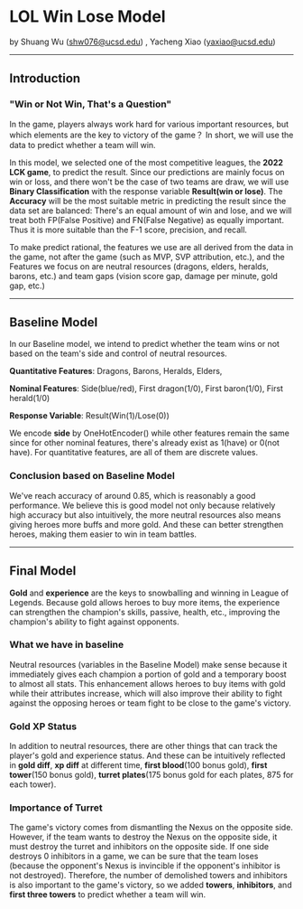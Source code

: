 # **LOL Win Lose Model**

by Shuang Wu (shw076@ucsd.edu) , Yacheng Xiao (yaxiao@ucsd.edu)

---

## **Introduction**

### "Win or Not Win, That's a Question" 
In the game, players always work hard for various important resources, but which elements are the key to victory of the game？
In short, we will use the data to predict whether a team will win.


In this model, we selected one of the most competitive leagues, the **2022 LCK game**, to predict the result. Since our predictions are mainly focus on win or loss, and there won't be the case of two teams are draw, we will use **Binary Classification** with the response variable 
**Result(win or lose)**. The **Accuracy** will be the most suitable metric in predicting the result since the data set are balanced: 
There's an equal amount of win and lose, and we will treat both FP(False Positive) and FN(False Negative) as equally important. Thus it is more 
suitable than the F-1 score, precision, and recall. 

To make predict rational, the features we use are all derived from the data in the game, not after the game (such as MVP, SVP 
attribution, etc.), and the Features we focus on are neutral resources (dragons, elders, heralds, barons, etc.) and team gaps (vision 
score gap, damage per minute, gold gap, etc.)

---

## **Baseline Model**
In our Baseline model, we intend to predict whether the team wins or not based on the team's side and control of neutral resources.

**Quantitative Features**: Dragons, Barons, Heralds, Elders,

**Nominal Features**: Side(blue/red), First dragon(1/0), First baron(1/0), First herald(1/0)

**Response Variable**: Result(Win(1)/Lose(0))

We encode **side** by OneHotEncoder() while other features remain the same since for other nominal features, there's already exist as 1(have) or 
0(not have). For quantitative features, are all of them are discrete values.

### **Conclusion based on Baseline Model**

We've reach accuracy of around 0.85, which is reasonably a good performance. We believe this is good model not only because relatively high accuracy 
but also intuitively, the more neutral resources also means giving heroes more buffs and more gold. And these can better strengthen heroes, making 
them easier to win in team battles.

---
## **Final Model**

**Gold** and **experience** are the keys to snowballing and winning in League of Legends. Because gold allows heroes to buy more items, the 
experience can strengthen the champion's skills, passive, health, etc., improving the champion's ability to fight against opponents.

### **What we have in baseline**

Neutral resources (variables in the Baseline Model) make sense because it immediately gives each champion a portion of gold and a temporary 
boost to almost all stats. This enhancement allows heroes to buy items with gold while their attributes increase, which will also improve their 
ability to fight against the opposing heroes or team fight to be close to the game's victory.

### **Gold XP Status**

In addition to neutral resources, there are other things that can track the player's gold and experience status. And these can be intuitively
reflected in **gold diff**, **xp diff** at different time, **first blood**(100 bonus gold), **first tower**(150 bonus gold), **turret plates**(175 
bonus gold for each plates, 875 for each tower). 

### **Importance of Turret**

The game's victory comes from dismantling the Nexus on the opposite side. However, if the team wants to destroy the Nexus on the opposite side, it 
must destroy the turret and inhibitors on the opposite side. If one side destroys 0 inhibitors in a game, we can be sure that the team loses
(because the opponent's Nexus is invincible if the opponent's inhibitor is not destroyed). Therefore, the number of demolished towers and inhibitors 
is also important to the game's victory, so we added **towers**, **inhibitors**, and **first three towers** to predict whether a team will win.















